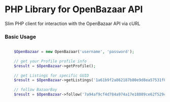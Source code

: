 # PHP Library for OpenBazaar API

Slim PHP client for interaction with the OpenBazaar API via cURL

### Basic Usage

```php

    $OpenBazaar = new OpenBazaar('username', 'password');
    
    // get your Profile profile info
    $result = $OpenBazaar->getProfile();
    
    // get Listings for specific GUID
    $result = $OpenBazaar->getListings('1a61b9f2a862187b80e9d8ea57531f034afcd562');
    
    // follow BazaarBay
    $result = $OpenBazaar->follow('7a94af9cf4d784a974a17e18089ce62f529ce41f');
    
```